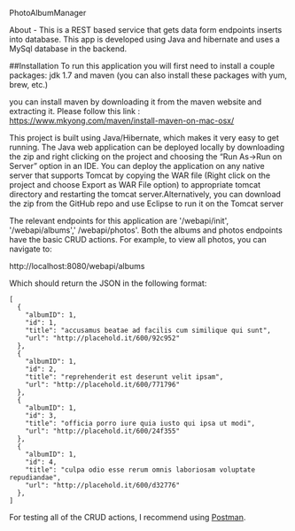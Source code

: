 PhotoAlbumManager

About - 
This is a REST based service that gets data form endpoints inserts into database. This app is developed using Java and hibernate and uses a MySql database in the backend.

##Installation
To run this application you will first need to install a couple packages: jdk 1.7 and maven (you can also install these packages with yum, brew, etc.)

you can install maven by downloading it from the maven website and extracting it. Please follow this link : https://www.mkyong.com/maven/install-maven-on-mac-osx/

This project is built using Java/Hibernate, which makes it very easy to get running. The Java web application can be deployed locally by downloading the zip and right clicking on the project and choosing the “Run As->Run on Server” option in an IDE. You can deploy the application on any native server that supports Tomcat by copying the WAR file (Right click on the project and choose Export as WAR File option) to appropriate tomcat directory and restarting the tomcat server.Alternatively, you can download the zip from the GitHub repo and use Eclipse to run it on the Tomcat server

The relevant endpoints for this application are '/webapi/init', '/webapi/albums',' /webapi/photos'. Both the albums and photos endpoints have the basic CRUD actions. For example, to view all photos, you can navigate to:


http://localhost:8080/webapi/albums

Which should return the JSON in the following format:

```
[
  {
    "albumID": 1,
    "id": 1,
    "title": "accusamus beatae ad facilis cum similique qui sunt",
    "url": "http://placehold.it/600/92c952"
  },
  {
    "albumID": 1,
    "id": 2,
    "title": "reprehenderit est deserunt velit ipsam",
    "url": "http://placehold.it/600/771796"
  },
  {
    "albumID": 1,
    "id": 3,
    "title": "officia porro iure quia iusto qui ipsa ut modi",
    "url": "http://placehold.it/600/24f355"
  },
  {
    "albumID": 1,
    "id": 4,
    "title": "culpa odio esse rerum omnis laboriosam voluptate repudiandae",
    "url": "http://placehold.it/600/d32776"
  },
]
```

For testing all of the CRUD actions, I recommend using [Postman](www.getpostman.com).
